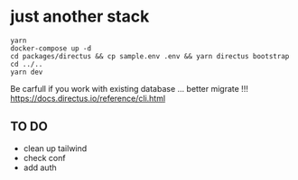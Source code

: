 # just another stack

```
yarn 
docker-compose up -d
cd packages/directus && cp sample.env .env && yarn directus bootstrap cd ../..
yarn dev
```
Be carfull if you work with  existing database ... better migrate !!!
https://docs.directus.io/reference/cli.html


## TO DO

- clean up tailwind
- check conf
- add auth
